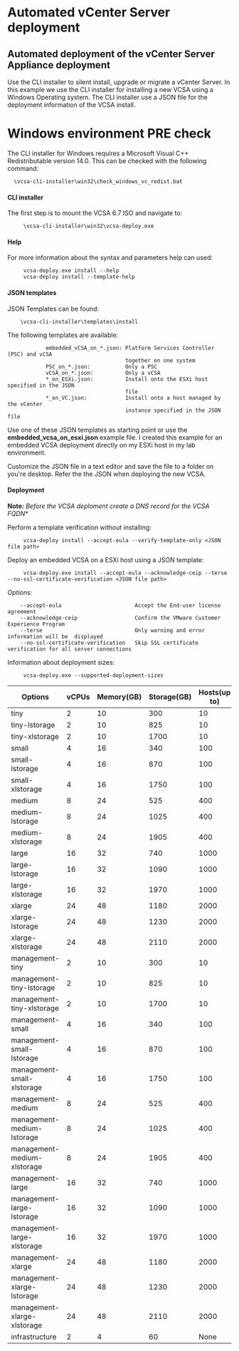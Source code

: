 # Automated vCenter Server deployment

## Automated deployment of the vCenter Server Appliance deployment
Use the CLI installer to silent install, upgrade or migrate a vCenter Server.
In this example we use the CLI installer for installing a new VCSA using a Windows Operating system. The CLI installer use a JSON file for the deployment information of the VCSA install.

# Windows environment PRE check
The CLI installer for Windows requires a Microsoft Visual C++ Redistributable version 14.0. This can be checked with the following command:

      \vcsa-cli-installer\win32\check_windows_vc_redist.bat


#### CLI installer

The first step is to mount the VCSA 6.7 ISO and navigate to:

         \vcsa-cli-installer\win32\vcsa-deploy.exe


#### Help

For more information about the syntax and parameters help can used:

         vcsa-deploy.exe install --help
         vcsa-deploy install --template-help

#### JSON templates

JSON Templates can be found:

        \vcsa-cli-installer\templates\install

The following templates are available:

                embedded_vCSA_on_*.json: Platform Services Controller (PSC) and vCSA
                                         together on one system
                PSC_on_*.json:           Only a PSC
                vCSA_on_*.json:          Only a vCSA
                *_on_ESXi.json:          Install onto the ESXi host specified in the JSON
                                         file
                *_on_VC.json:            Install onto a host managed by the vCenter
                                         instance specified in the JSON file

Use one of these JSON templates as starting point or use the **embedded_vcsa_on_esxi.json** example file. I created this example for an embedded VCSA deployment directly on my ESXi host in my lab environment.

Customize the JSON file in a text editor and save the file to a folder on you're desktop. Refer the the JSON when deploying the new VCSA.

#### Deployment
**Note:** *Before the VCSA deploment create a DNS record for the VCSA FQDN**

Perform a template verification without installing:

         vcsa-deploy install --accept-eula --verify-template-only <JSON file path>

Deploy an embedded VCSA on a ESXi host using a JSON template:

         vcsa-deploy.exe install --accept-eula --acknowledge-ceip --terse --no-ssl-certificate-verification <JSON file path>

*Options:*

        --accept-eula                       Accept the End-user license agreement
        --acknowledge-ceip                  Confirm the VMware Customer Experience Program
        --terse                             Only warning and error information will be  displayed
        --no-ssl-certificate-verification   Skip SSL certificate verification for all server connections


Information about deployment sizes:

         vcsa-deploy.exe --supported-deployment-sizes


|Options                     |vCPUs |Memory(GB)|Storage(GB)| Hosts(up to)|VMs(up to)|
|----------------------------|------|----------|-----------|-------------|-----------|
|tiny                        |   2  |   10     |    300     |    10       | 100 |
|tiny-lstorage               |   2  |   10     |    825     |    10       | 100    |
|tiny-xlstorage              |   2  |   10     |    1700    |    10       | 100    |
|small                       |   4  |   16     |    340     |    100      |    1000   |
|small-lstorage              |   4  |   16     |    870     |    100      |    1000   |
|small-xlstorage             |   4  |   16     |    1750    |    100      |    1000   |
|medium                      |   8  |   24     |    525     |    400      |    4000   |
|medium-lstorage             |   8  |   24     |    1025    |    400      |    4000   |
|medium-xlstorage            |   8  |   24     |    1905    |    400      |    4000   |
|large                       |   16 |   32     |    740     |    1000     |    10000  |
|large-lstorage              |   16 |   32     |    1090    |    1000     |    10000  |
|large-xlstorage             |   16 |   32     |    1970    |    1000     |    10000  |
|xlarge                      |   24 |   48     |    1180    |    2000     |    35000  |
|xlarge-lstorage             |   24 |   48     |    1230    |    2000     |    35000  |
|xlarge-xlstorage            |   24 |   48     |    2110    |    2000     |    35000  |
|management-tiny             |   2  |   10     |    300     |    10       |    100    |
|management-tiny-lstorage    |   2  |   10     |    825     |    10       |    100    |
|management-tiny-xlstorage   |   2  |   10     |    1700    |    10       |    100    |
|management-small            |   4  |   16     |    340     |    100      |    1000   |
|management-small-lstorage   |   4  |   16     |    870     |    100      |    1000   |
|management-small-xlstorage  |  4   |   16     |    1750    |    100      |    1000   |
|management-medium           | 8    |   24     |    525     |    400      |    4000   |
|management-medium-lstorage  |  8   |   24     |    1025    |    400      |    4000   |
|management-medium-xlstorage | 8    |   24     |    1905    |    400      |    4000   |
|management-large            |16    |   32     |    740     |    1000     |    10000  |
|management-large-lstorage   |16    |   32     |    1090    |    1000     |    10000  |
|management-large-xlstorage  |16    |   32     |    1970    |    1000     |    10000  |
|management-xlarge           |24    |   48     |    1180    |    2000     |    35000  |
|management-xlarge-lstorage  |24    |   48     |    1230    |    2000     |    35000  |
|management-xlarge-xlstorage |24    |   48     |    2110    |    2000     |    35000  |
|infrastructure              |2     |   4      |    60      |    None     |    None   |
